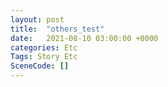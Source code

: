 ```yaml
---
layout: post
title:  "others_test"
date:   2021-08-10 03:00:00 +0000
categories: Etc
Tags: Story Etc
SceneCode: []
---
```

